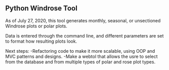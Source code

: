 ## Python Windrose Tool

As of July 27, 2020, this tool generates monthly, seasonal, or unsectioned Windrose plots or polar plots.

Data is entered through the command line, and different parameters are set to format how resulting plots look.

Next steps:
-Refactoring code to make it more scalable, using OOP and MVC patterns and designs.
-Make a webtol that allows the usre to select from the database and from multiple types of polar and rose plot types.